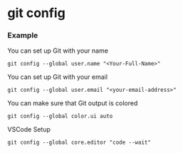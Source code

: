 # git config



### Example 

You can set up Git with your name

```text
git config --global user.name "<Your-Full-Name>"
```

You can set up Git with your email

```text
git config --global user.email "<your-email-address>"
```

You can make sure that Git output is colored

```text
git config --global color.ui auto
```

 VSCode Setup

```text
git config --global core.editor "code --wait"
```

